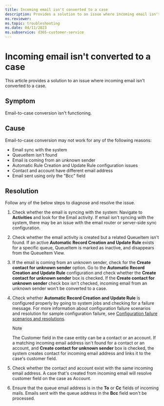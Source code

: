 ```yaml
---
title: Incoming email isn't converted to a case
description: Provides a solution to an issue where incoming email isn't converted to a case in Dynamics 365 Customer Service.
ms.reviewer: 
ms.topic: troubleshooting
ms.date: 04/11/2023
ms.subservice: d365-customer-service
---
```


# Incoming email isn't converted to a case

This article provides a solution to an issue where incoming email isn't converted to a case.

## Symptom

Email-to-case conversion isn't functioning.

## Cause

Email-to-case conversion may not work for any of the following reasons:
- Email sync with the system
- QueueItem isn't found
- Email is coming from an unknown sender
- Automatic Rule Creation and Update Rule configuration issues
- Contact and account have different email address
- Email sent using only the "Bcc" field

## Resolution

Follow any of the below steps to diagnose and resolve the issue.

1. Check whether the email is syncing with the system: Navigate to **Activities** and look for the Email activity. If email isn't syncing with the system, there may be an issue with the email router or server-side sync configuration.
1. Check whether the email activity is created but a related QueueItem isn't found. If an active **Automatic Record Creation and Update Rule** exists for a specific queue, QueueItem is marked as inactive, and disappears from the QueueItem View.
1. If the email is coming from an unknown sender, check for the **Create contact for unknown sender** option. Go to the **Automatic Record Creation and Update Rule** configuration and check whether the **Create contact for unknown sender** box is checked. If the **Create contact for unknown sender** check box isn't checked, incoming email from an unknown sender won't be converted to a case.
1. Check whether **Automatic Record Creation and Update Rule** is configured properly by going to system jobs and checking for a failure message. For more information about configuration failure scenarios and resolution for sample configuration failure, see [Configuration failure scenarios and resolutions](#troubleshoot-error-messages).

   > [!NOTE]
   > The Customer field in the case entity can be a contact or an account. If a matching incoming email address isn't found for a contact or an account, and **Create contact for unknown sender** box is checked, the system creates contact for incoming email address and links it to the case's customer field.

1. Check whether the contact and account exist with the same incoming email address. A case that's created from incoming email will resolve customer field on the case as Account.

1. Ensure that the queue email address is in the **To** or **Cc** fields of incoming mails. Emails sent with the queue address in the **Bcc** field won't be processed.
